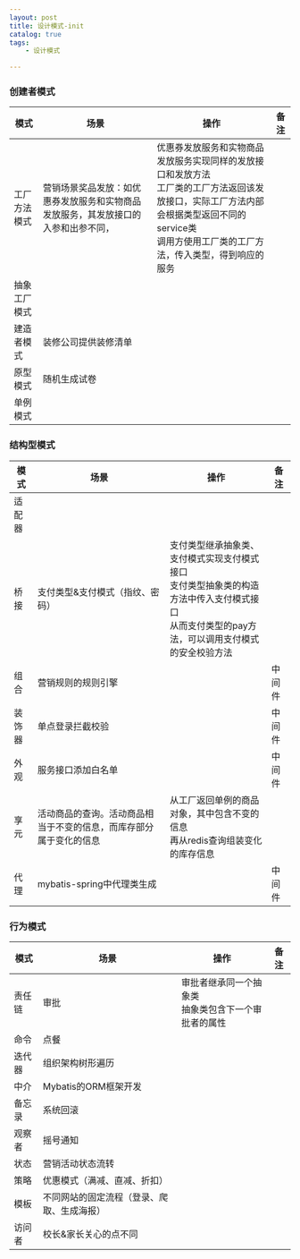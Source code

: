 ```yaml
---
layout: post
title: 设计模式-init
catalog: true
tags:
    - 设计模式

---
```


### 创建者模式

| 模式         | 场景                                                         | 操作                                                         | 备注 |
| ------------ | ------------------------------------------------------------ | ------------------------------------------------------------ | ---- |
| ⼯⼚⽅法模式 | 营销场景奖品发放：如优惠券发放服务和实物商品发放服务，其发放接口的入参和出参不同， | 优惠券发放服务和实物商品发放服务实现同样的发放接口和发放方法<br />工厂类的工厂方法返回该发放接口，实际工厂方法内部会根据类型返回不同的service类<br />调用方使用工厂类的工厂方法，传入类型，得到响应的服务 |      |
| 抽象⼯⼚模式 |                                                              |                                                              |      |
| 建造者模式   | 装修公司提供装修清单                                         |                                                              |      |
| 原型模式     | 随机生成试卷                                                 |                                                              |      |
| 单例模式     |                                                              |                                                              |      |

### 结构型模式

| 模式   | 场景                                                         | 操作                                                         | 备注   |
| ------ | ------------------------------------------------------------ | ------------------------------------------------------------ | ------ |
| 适配器 |                                                              |                                                              |        |
| 桥接   | 支付类型&支付模式（指纹、密码）                              | 支付类型继承抽象类、支付模式实现支付模式接口<br />支付类型抽象类的构造方法中传入支付模式接口<br />从而支付类型的pay方法，可以调用支付模式的安全校验方法 |        |
| 组合   | 营销规则的规则引擎                                           |                                                              | 中间件 |
| 装饰器 | 单点登录拦截校验                                             |                                                              | 中间件 |
| 外观   | 服务接口添加白名单                                           |                                                              | 中间件 |
| 享元   | 活动商品的查询。活动商品相当于不变的信息，⽽库存部分属于变化的信息 | 从工厂返回单例的商品对象，其中包含不变的信息<br />再从redis查询组装变化的库存信息 |        |
| 代理   | mybatis-spring中代理类⽣成                                   |                                                              | 中间件 |

### 行为模式

| 模式   | 场景                                       | 操作                                                     | 备注 |
| ------ | ------------------------------------------ | -------------------------------------------------------- | ---- |
| 责任链 | 审批                                       | 审批者继承同一个抽象类<br />抽象类包含下一个审批者的属性 |      |
| 命令   | 点餐                                       |                                                          |      |
| 迭代器 | 组织架构树形遍历                           |                                                          |      |
| 中介   | Mybatis的ORM框架开发                       |                                                          |      |
| 备忘录 | 系统回滚                                   |                                                          |      |
| 观察者 | 摇号通知                                   |                                                          |      |
| 状态   | 营销活动状态流转                           |                                                          |      |
| 策略   | 优惠模式（满减、直减、折扣）               |                                                          |      |
| 模板   | 不同网站的固定流程（登录、爬取、生成海报） |                                                          |      |
| 访问者 | 校长&家长关心的点不同                      |                                                          |      |

